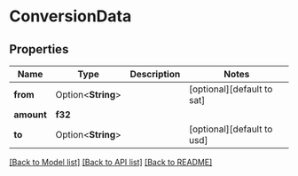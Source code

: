# ConversionData

## Properties

Name | Type | Description | Notes
------------ | ------------- | ------------- | -------------
**from** | Option<**String**> |  | [optional][default to sat]
**amount** | **f32** |  | 
**to** | Option<**String**> |  | [optional][default to usd]

[[Back to Model list]](../README.md#documentation-for-models) [[Back to API list]](../README.md#documentation-for-api-endpoints) [[Back to README]](../README.md)


